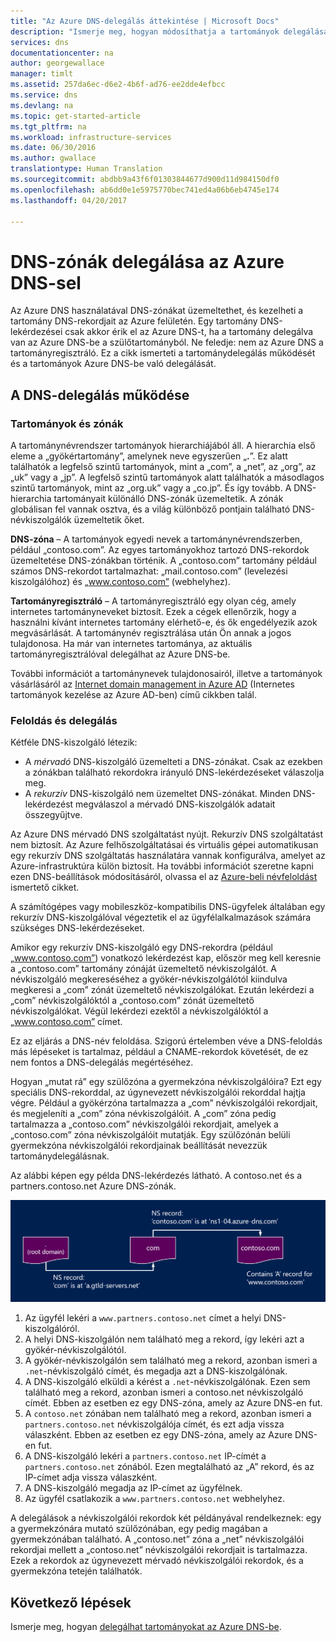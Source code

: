```yaml
---
title: "Az Azure DNS-delegálás áttekintése | Microsoft Docs"
description: "Ismerje meg, hogyan módosíthatja a tartományok delegálását és használhatja tartományszolgáltatóként az Azure DNS-névkiszolgálóit."
services: dns
documentationcenter: na
author: georgewallace
manager: timlt
ms.assetid: 257da6ec-d6e2-4b6f-ad76-ee2dde4efbcc
ms.service: dns
ms.devlang: na
ms.topic: get-started-article
ms.tgt_pltfrm: na
ms.workload: infrastructure-services
ms.date: 06/30/2016
ms.author: gwallace
translationtype: Human Translation
ms.sourcegitcommit: abdbb9a43f6f01303844677d900d11d984150df0
ms.openlocfilehash: ab6dd0e1e5975770bec741ed4a06b6eb4745e174
ms.lasthandoff: 04/20/2017

---
```


# <a name="delegation-of-dns-zones-with-azure-dns"></a>DNS-zónák delegálása az Azure DNS-sel

Az Azure DNS használatával DNS-zónákat üzemeltethet, és kezelheti a tartomány DNS-rekordjait az Azure felületén. Egy tartomány DNS-lekérdezései csak akkor érik el az Azure DNS-t, ha a tartomány delegálva van az Azure DNS-be a szülőtartományból. Ne feledje: nem az Azure DNS a tartományregisztráló. Ez a cikk ismerteti a tartománydelegálás működését és a tartományok Azure DNS-be való delegálását.

## <a name="how-dns-delegation-works"></a>A DNS-delegálás működése

### <a name="domains-and-zones"></a>Tartományok és zónák

A tartománynévrendszer tartományok hierarchiájából áll. A hierarchia első eleme a „gyökértartomány”, amelynek neve egyszerűen „**.**”.  Ez alatt találhatók a legfelső szintű tartományok, mint a „com”, a „net”, az „org”, az „uk” vagy a „jp”.  A legfelső szintű tartományok alatt találhatók a másodlagos szintű tartományok, mint az „org.uk” vagy a „co.jp”.  És így tovább. A DNS-hierarchia tartományait különálló DNS-zónák üzemeltetik. A zónák globálisan fel vannak osztva, és a világ különböző pontjain található DNS-névkiszolgálók üzemeltetik őket.

**DNS-zóna** – A tartományok egyedi nevek a tartománynévrendszerben, például „contoso.com”. Az egyes tartományokhoz tartozó DNS-rekordok üzemeltetése DNS-zónákban történik. A „contoso.com” tartomány például számos DNS-rekordot tartalmazhat: „mail.contoso.com” (levelezési kiszolgálóhoz) és „www.contoso.com” (webhelyhez).

**Tartományregisztráló** – A tartományregisztráló egy olyan cég, amely internetes tartományneveket biztosít. Ezek a cégek ellenőrzik, hogy a használni kívánt internetes tartomány elérhető-e, és ők engedélyezik azok megvásárlását. A tartománynév regisztrálása után Ön annak a jogos tulajdonosa. Ha már van internetes tartománya, az aktuális tartományregisztrálóval delegálhat az Azure DNS-be.

További információt a tartománynevek tulajdonosairól, illetve a tartományok vásárlásáról az [Internet domain management in Azure AD](https://msdn.microsoft.com/library/azure/hh969248.aspx) (Internetes tartományok kezelése az Azure AD-ben) című cikkben talál.

### <a name="resolution-and-delegation"></a>Feloldás és delegálás

Kétféle DNS-kiszolgáló létezik:

* A *mérvadó* DNS-kiszolgáló üzemelteti a DNS-zónákat. Csak az ezekben a zónákban található rekordokra irányuló DNS-lekérdezéseket válaszolja meg.
* A *rekurzív* DNS-kiszolgáló nem üzemeltet DNS-zónákat. Minden DNS-lekérdezést megválaszol a mérvadó DNS-kiszolgálók adatait összegyűjtve.

Az Azure DNS mérvadó DNS szolgáltatást nyújt.  Rekurzív DNS szolgáltatást nem biztosít. Az Azure felhőszolgáltatásai és virtuális gépei automatikusan egy rekurzív DNS szolgáltatás használatára vannak konfigurálva, amelyet az Azure-infrastruktúra külön biztosít. Ha további információt szeretne kapni ezen DNS-beállítások módosításáról, olvassa el az [Azure-beli névfeloldást](../virtual-network/virtual-networks-name-resolution-for-vms-and-role-instances.md#name-resolution-using-your-own-dns-server) ismertető cikket.

A számítógépes vagy mobileszköz-kompatibilis DNS-ügyfelek általában egy rekurzív DNS-kiszolgálóval végeztetik el az ügyfélalkalmazások számára szükséges DNS-lekérdezéseket.

Amikor egy rekurzív DNS-kiszolgáló egy DNS-rekordra (például „www.contoso.com”) vonatkozó lekérdezést kap, először meg kell keresnie a „contoso.com” tartomány zónáját üzemeltető névkiszolgálót. A névkiszolgáló megkereséséhez a gyökér-névkiszolgálótól kiindulva megkeresi a „com” zónát üzemeltető névkiszolgálókat. Ezután lekérdezi a „com” névkiszolgálóktól a „contoso.com” zónát üzemeltető névkiszolgálókat.  Végül lekérdezi ezektől a névkiszolgálóktól a „www.contoso.com” címet.

Ez az eljárás a DNS-név feloldása. Szigorú értelemben véve a DNS-feloldás más lépéseket is tartalmaz, például a CNAME-rekordok követését, de ez nem fontos a DNS-delegálás megértéséhez.

Hogyan „mutat rá” egy szülőzóna a gyermekzóna névkiszolgálóira? Ezt egy speciális DNS-rekorddal, az úgynevezett névkiszolgálói rekorddal hajtja végre. Például a gyökérzóna tartalmazza a „com” névkiszolgálói rekordjait, és megjeleníti a „com” zóna névkiszolgálóit. A „com” zóna pedig tartalmazza a „contoso.com” névkiszolgálói rekordjait, amelyek a „contoso.com” zóna névkiszolgálóit mutatják. Egy szülőzónán belüli gyermekzóna névkiszolgálói rekordjainak beállítását nevezzük tartománydelegálásnak.

Az alábbi képen egy példa DNS-lekérdezés látható. A contoso.net és a partners.contoso.net Azure DNS-zónák.

![DNS-névkiszolgáló](./media/dns-domain-delegation/image1.png)

1. Az ügyfél lekéri a `www.partners.contoso.net` címet a helyi DNS-kiszolgálóról.
1. A helyi DNS-kiszolgálón nem található meg a rekord, így lekéri azt a gyökér-névkiszolgálótól.
1. A gyökér-névkiszolgálón sem található meg a rekord, azonban ismeri a `.net`-névkiszolgáló címét, és megadja azt a DNS-kiszolgálónak.
1. A DNS-kiszolgáló elküldi a kérést a `.net`-névkiszolgálónak. Ezen sem található meg a rekord, azonban ismeri a contoso.net névkiszolgáló címét. Ebben az esetben ez egy DNS-zóna, amely az Azure DNS-en fut.
1. A `contoso.net` zónában nem található meg a rekord, azonban ismeri a `partners.contoso.net` névkiszolgálója címét, és ezt adja vissza válaszként. Ebben az esetben ez egy DNS-zóna, amely az Azure DNS-en fut.
1. A DNS-kiszolgáló lekéri a `partners.contoso.net` IP-címét a `partners.contoso.net` zónából. Ezen megtalálható az „A” rekord, és az IP-címet adja vissza válaszként.
1. A DNS-kiszolgáló megadja az IP-címet az ügyfélnek.
1. Az ügyfél csatlakozik a `www.partners.contoso.net` webhelyhez.

A delegálások a névkiszolgálói rekordok két példányával rendelkeznek: egy a gyermekzónára mutató szülőzónában, egy pedig magában a gyermekzónában található. A „contoso.net” zóna a „net” névkiszolgálói rekordjai mellett a „contoso.net” névkiszolgálói rekordjait is tartalmazza. Ezek a rekordok az úgynevezett mérvadó névkiszolgálói rekordok, és a gyermekzóna tetején találhatók.

## <a name="next-steps"></a>Következő lépések

Ismerje meg, hogyan [delegálhat tartományokat az Azure DNS-be](dns-delegate-domain-azure-dns.md).



